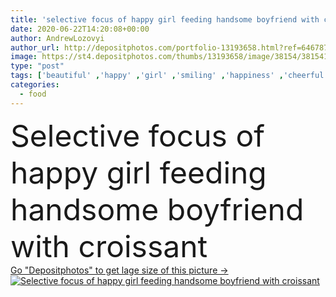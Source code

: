 ```yaml
---
title: 'selective focus of happy girl feeding handsome boyfriend with croissant '
date: 2020-06-22T14:20:08+00:00
author: AndrewLozovyi
author_url: http://depositphotos.com/portfolio-13193658.html?ref=64678756
image: https://st4.depositphotos.com/thumbs/13193658/image/38154/381541468/api_thumb_450.jpg?forcejpeg=true
type: "post"
tags: ['beautiful' ,'happy' ,'girl' ,'smiling' ,'happiness' ,'cheerful' ,'caucasian' ,'smile' ,'food' ,'pastry' ,'plate' ,'tasty' ,'delicious' ,'man' ,'european' ,'croissant' ,'nutrition' ,'emotion' ,'home' ,'couple' ,'hold' ,'woman' ,'emotional' ,'together' ,'togetherness' ,'indoors' ,'attractive' ,'bakery' ,'handsome' ,'positive' ,'feeding' ,'relationship' ,'boyfriend' ,'girlfriend' ,'bearded' ,'Two People' ,'selective focus' ,'young adult' ]
categories: 
  - food
---
```

<div aling="center">
            <font size="60"> Selective focus of happy girl feeding handsome boyfriend with croissant</font>   
</div>
<div>
    <a href='https://depositphotos.com/381541468/stock-photo-selective-focus-happy-girl-feeding.html?ref=64678756' target=_blank > Go "Depositphotos" to get lage size of this picture ->
        <img href='https://depositphotos.com/381541468/stock-photo-selective-focus-happy-girl-feeding.html?ref=64678756' src='https://st4.depositphotos.com/13193658/38154/i/950/depositphotos_381541468-stock-photo-selective-focus-happy-girl-feeding.jpg?forcejpeg=true' alt='Selective focus of happy girl feeding handsome boyfriend with croissant' >
    </a>
</div>

